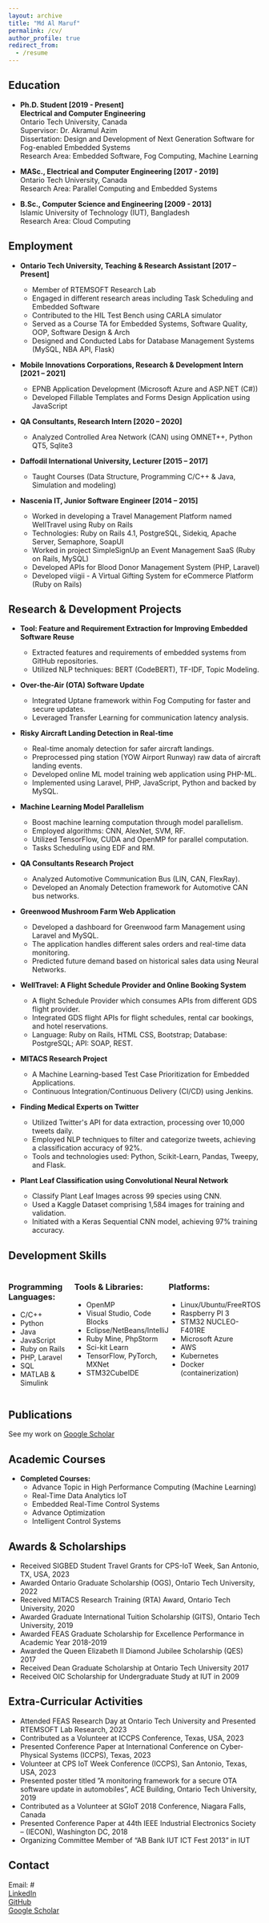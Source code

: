 ```yaml
---
layout: archive
title: "Md Al Maruf"
permalink: /cv/
author_profile: true
redirect_from:
  - /resume
---
```


<!-- {% include base_path %} -->


<!-- ---
layout: page
title: "Curriculum Vitae"
permalink: /cv/
--- -->

## Education

- **Ph.D. Student [2019 - Present]**\
  **Electrical and Computer Engineering**\
  Ontario Tech University, Canada\
  Supervisor: Dr. Akramul Azim\
  Dissertation: Design and Development of Next Generation Software for Fog-enabled Embedded Systems\
  Research Area: Embedded Software, Fog Computing, Machine Learning

- **MASc., Electrical and Computer Engineering [2017 - 2019]**\
  Ontario Tech University, Canada\
  Research Area: Parallel Computing and Embedded Systems

- **B.Sc., Computer Science and Engineering [2009 - 2013]**\
  Islamic University of Technology (IUT), Bangladesh\
  Research Area: Cloud Computing

## Employment

- **Ontario Tech University, Teaching & Research Assistant [2017 – Present]**
  - Member of RTEMSOFT Research Lab
  - Engaged in different research areas including Task Scheduling and Embedded Software
  - Contributed to the HIL Test Bench using CARLA simulator
  - Served as a Course TA for Embedded Systems, Software Quality, OOP, Software Design & Arch
  - Designed and Conducted Labs for Database Management Systems (MySQL, NBA API, Flask)

- **Mobile Innovations Corporations, Research & Development Intern [2021 – 2021]**
  - EPNB Application Development (Microsoft Azure and ASP.NET (C#))
  - Developed Fillable Templates and Forms Design Application using JavaScript

- **QA Consultants, Research Intern [2020 – 2020]**
  - Analyzed Controlled Area Network (CAN) using OMNET++, Python QT5, Sqlite3

- **Daffodil International University, Lecturer [2015 – 2017]**
  - Taught Courses (Data Structure, Programming C/C++ & Java, Simulation and modeling)

- **Nascenia IT, Junior Software Engineer [2014 – 2015]**
  - Worked in developing a Travel Management Platform named WellTravel using Ruby on Rails
  - Technologies: Ruby on Rails 4.1, PostgreSQL, Sidekiq, Apache Server, Semaphore, SoapUI
  - Worked in project SimpleSignUp an Event Management SaaS (Ruby on Rails, MySQL)
  - Developed APIs for Blood Donor Management System (PHP, Laravel)
  - Developed viigii - A Virtual Gifting System for eCommerce Platform (Ruby on Rails)

## Research & Development Projects

* **Tool: Feature and Requirement Extraction for Improving Embedded Software Reuse**
  - Extracted features and requirements of embedded systems from GitHub repositories.
  - Utilized NLP techniques: BERT (CodeBERT), TF-IDF, Topic Modeling.

* **Over-the-Air (OTA) Software Update**
  - Integrated Uptane framework within Fog Computing for faster and secure updates.
  - Leveraged Transfer Learning for communication latency analysis.

* **Risky Aircraft Landing Detection in Real-time**
  - Real-time anomaly detection for safer aircraft landings.
  - Preprocessed ping station (YOW Airport Runway) raw data of aircraft landing events.
  - Developed online ML model training web application using PHP-ML.
  - Implemented using Laravel, PHP, JavaScript, Python and backed by MySQL.

* **Machine Learning Model Parallelism**
  - Boost machine learning computation through model parallelism.
  - Employed algorithms: CNN, AlexNet, SVM, RF.
  - Utilized TensorFlow, CUDA and OpenMP for parallel computation.
  - Tasks Scheduling using EDF and RM.

* **QA Consultants Research Project**
  - Analyzed Automotive Communication Bus (LIN, CAN, FlexRay).
  - Developed an Anomaly Detection framework for Automotive CAN bus networks.

* **Greenwood Mushroom Farm Web Application**
  - Developed a dashboard for Greenwood farm Management using Laravel and MySQL.
  - The application handles different sales orders and real-time data monitoring.
  - Predicted future demand based on historical sales data using Neural Networks.

* **WellTravel: A Flight Schedule Provider and Online Booking System**
  - A flight Schedule Provider which consumes APIs from different GDS flight provider.
  - Integrated GDS flight APIs for flight schedules, rental car bookings, and hotel reservations.
  - Language: Ruby on Rails, HTML CSS, Bootstrap; Database: PostgreSQL; API: SOAP, REST.

* **MITACS Research Project**
  - A Machine Learning-based Test Case Prioritization for Embedded Applications.
  - Continuous Integration/Continuous Delivery (CI/CD) using Jenkins.

* **Finding Medical Experts on Twitter**
  - Utilized Twitter's API for data extraction, processing over 10,000 tweets daily.
  - Employed NLP techniques to filter and categorize tweets, achieving a classification accuracy of 92%.
  - Tools and technologies used: Python, Scikit-Learn, Pandas, Tweepy, and Flask.

* **Plant Leaf Classification using Convolutional Neural Network**
  - Classify Plant Leaf Images across 99 species using CNN.
  - Used a Kaggle Dataset comprising 1,584 images for training and validation.
  - Initiated with a Keras Sequential CNN model, achieving 97% training accuracy.

 
## Development Skills
<div style="display: flex; justify-content: space-between;">
    <div style="flex: 1;">
        <h3>Programming Languages:</h3>
        <ul>
            <li>C/C++</li>
            <li>Python</li>
            <li>Java</li>
            <li>JavaScript</li>
            <li>Ruby on Rails</li>
            <li>PHP, Laravel</li>
            <li>SQL</li>
            <li>MATLAB & Simulink</li>
        </ul>
    </div>
    <div style="flex: 1;">
        <h3>Tools & Libraries:</h3>
        <ul>
            <li>OpenMP</li>
            <li>Visual Studio, Code Blocks</li>
<!--             <li>Code Blocks</li> -->
            <li>Eclipse/NetBeans/IntelliJ</li>
            <li>Ruby Mine, PhpStorm</li>
<!--             <li>Ruby Mine</li> -->
            <li>Sci-kit Learn</li>
            <li>TensorFlow, PyTorch, MXNet</li>
<!--             <li>PyTorch</li>
            <li>MXNet</li>
            <li>Keras</li> -->
            <li>STM32CubeIDE</li>
        </ul>
    </div>
    <div style="flex: 1;">
        <h3>Platforms:</h3>
        <ul>
            <li>Linux/Ubuntu/FreeRTOS</li>
            <li>Raspberry PI 3</li>
            <li>STM32 NUCLEO-F401RE</li>
            <li>Microsoft Azure</li>
            <li>AWS</li>
            <li>Kubernetes</li>
            <li>Docker (containerization)</li>
        </ul>
    </div>
</div>



## Publications

See my work on [Google Scholar](https://scholar.google.com/citations?user=RbU1B7QAAAAJ&hl=en)

## Academic Courses

* **Completed Courses:**
  * Advance Topic in High Performance Computing (Machine Learning)
  * Real-Time Data Analytics IoT
  * Embedded Real-Time Control Systems
  * Advance Optimization
  * Intelligent Control Systems

## Awards & Scholarships

* Received SIGBED Student Travel Grants for CPS-IoT Week, San Antonio, TX, USA, 2023
* Awarded Ontario Graduate Scholarship (OGS), Ontario Tech University, 2022
* Received MITACS Research Training (RTA) Award, Ontario Tech University, 2020
* Awarded Graduate International Tuition Scholarship (GITS), Ontario Tech University, 2019
* Awarded FEAS Graduate Scholarship for Excellence Performance in Academic Year 2018-2019
* Awarded the Queen Elizabeth II Diamond Jubilee Scholarship (QES) 2017
* Received Dean Graduate Scholarship at Ontario Tech University 2017
* Received OIC Scholarship for Undergraduate Study at IUT in 2009

## Extra-Curricular Activities
* Attended FEAS Research Day at Ontario Tech University and Presented RTEMSOFT Lab Research, 2023
* Contributed as a Volunteer at ICCPS Conference, Texas, USA, 2023 
* Presented Conference Paper at International Conference on Cyber-Physical Systems (ICCPS), Texas, 2023
* Volunteer at CPS IoT Week Conference (ICCPS), San Antonio, Texas, USA, 2023
* Presented poster titled ”A monitoring framework for a secure OTA software update in automobiles”, ACE Building, Ontario Tech University, 2019
* Contributed as a Volunteer at SGIoT 2018 Conference, Niagara Falls, Canada
* Presented Conference Paper at 44th IEEE Industrial Electronics Society – (IECON), Washington DC, 2018
* Organizing Committee Member of “AB Bank IUT ICT Fest 2013” in IUT


## Contact
Email: #\
[LinkedIn](https://www.linkedin.com/in/almaruf09)\
[GitHub](https://github.com/mdalmaruf)\
[Google Scholar](https://scholar.google.com/citations?user=RbU1B7QAAAAJ&hl=en)




<!-- Education
======
* B.S. in GitHub, GitHub University, 2012
* M.S. in Jekyll, GitHub University, 2014
* Ph.D in Version Control Theory, GitHub University, 2018 (expected)

Work experience
======
* Summer 2015: Research Assistant
  * Github University
  * Duties included: Tagging issues
  * Supervisor: Professor Git

* Fall 2015: Research Assistant
  * Github University
  * Duties included: Merging pull requests
  * Supervisor: Professor Hub
  
Skills
======
* Skill 1
* Skill 2
  * Sub-skill 2.1
  * Sub-skill 2.2
  * Sub-skill 2.3
* Skill 3

Publications
======
  <ul>{% for post in site.publications %}
    {% include archive-single-cv.html %}
  {% endfor %}</ul>
  
Talks
======
  <ul>{% for post in site.talks %}
    {% include archive-single-talk-cv.html %}
  {% endfor %}</ul>
  
Teaching
======
  <ul>{% for post in site.teaching %}
    {% include archive-single-cv.html %}
  {% endfor %}</ul>
  
Service and leadership
======
* Currently signed in to 43 different slack teams
 -->
